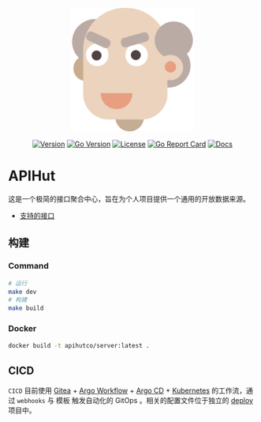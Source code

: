 <p align="center"><a href="https://apihut.co/" target="_blank"><img style="width: 250px;height: 250px" src="https://github.com/apihutco/docs/blob/main/docs/static/apihut.png?raw=true" alt="Logo"></a></p>


<p align="center">
<a href="https://github.com/apihutco/server" target="_blank"><img src="https://img.shields.io/badge/version-v2.0-brightgreen" alt="Version"></a>
<a href="https://github.com/apihutco/server" target="_blank"><img src="https://img.shields.io/github/go-mod/go-version/apihutco/server?style=flat&logo=go" alt="Go Version"></a>
<a href="https://github.com/apihutco/server/blob/main/LICENSE" target="_blank"><img src="https://img.shields.io/github/license/apihutco/server" alt="License"></a>
<a href="https://goreportcard.com/report/github.com/apihutco/server"><img src="https://goreportcard.com/badge/github.com/apihutco/server" alt="Go Report Card"></a>
<a href="https://docs.apihut.co" target="_blank"><img src="https://img.shields.io/badge/docs-current-4c6ef5?logo=vercel&logoWidth=10" alt="Docs"></a>
</p>

# APIHut

这是一个极简的接口聚合中心，旨在为个人项目提供一个通用的开放数据来源。

- [支持的接口](https://docs.apihut.co/)

<!--Start reconstruct: `2022.09.26`-->

## 构建

### Command

```bash
# 运行
make dev
# 构建
make build
```

### Docker

```bash
docker build -t apihutco/server:latest .
```

## CICD

`CICD` 目前使用 [Gitea](https://github.com/go-gitea/gitea) + [Argo Workflow](https://github.com/argoproj/argo-workflows/) + [Argo CD](https://github.com/argoproj/argo-cd) + [Kubernetes](https://github.com/kubernetes/kubernetes) 的工作流，通过 `webhooks` 与 模板 触发自动化的 GitOps 。相关的配置文件位于独立的 [deploy](https://github.com/apihut/deploy) 项目中。